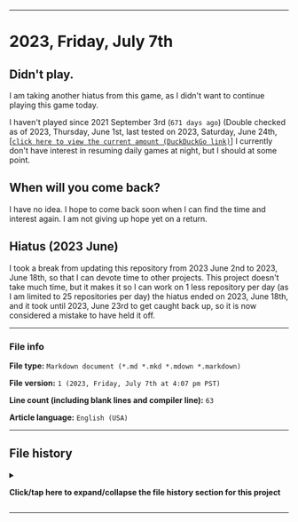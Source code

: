   
***

# 2023, Friday, July 7th

## Didn't play.

I am taking another hiatus from this game, as I didn't want to continue playing this game today.

I haven't played since 2021 September 3rd (`671 days ago`) (Double checked as of 2023, Thursday, June 1st, last tested on 2023, Saturday, June 24th, [[`click here to view the current amount (DuckDuckGo link)`]](https://duckduckgo.com/?q=Days+since+September+3rd+2021&t=ffab&ia=answer) I currently don't have interest in resuming daily games at night, but I should at some point.

## When will you come back?

I have no idea. I hope to come back soon when I can find the time and interest again. I am not giving up hope yet on a return.

## Hiatus (2023 June)

I took a break from updating this repository from 2023 June 2nd to 2023, June 18th, so that I can devote time to other projects. This project doesn't take much time, but it makes it so I can work on 1 less repository per day (as I am limited to 25 repositories per day) the hiatus ended on 2023, June 18th, and it took until 2023, June 23rd to get caught back up, so it is now considered a mistake to have held it off.

***

### File info

**File type:** `Markdown document (*.md *.mkd *.mdown *.markdown)`

**File version:** `1 (2023, Friday, July 7th at 4:07 pm PST)`

**Line count (including blank lines and compiler line):** `63`

**Article language:** `English (USA)`

***

## File history

<details><summary><p lang="en"><b>Click/tap here to expand/collapse the file history section for this project</b></p></summary>

<details><summary><p lang="en"><b>Version 1 (2023, Friday, July 7th at 04:07 pm PST)</b></p></summary>

**This version was made by:** [:octocat: `@seanpm2001`](https://github.com/seanpm2001/)

> Changes:

- [x] Started the file
- [x] Added the title section
- [x] Added the `didn't play` section
- [x] Added the `when will you come back?` section
- [x] Added the `file info` section
- - [x] Added the file type
- - [x] Added the version number
- - [x] Added the version date
- - [x] Added the line count
- - [x] Added the language indicator
- [x] Added the `file history` section
- - [x] Added an entry for version 1
- [ ] No other changes in version 1

</details>

</details>

***
